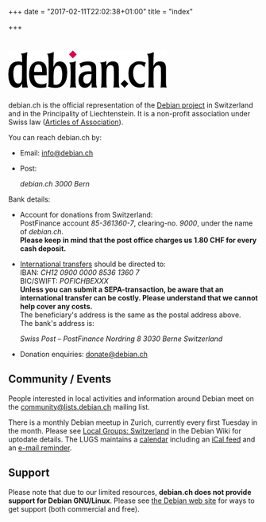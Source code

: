 +++
date = "2017-02-11T22:02:38+01:00"
title = "index"

+++

# ![debian.ch](img/debian_ch-text.png)

debian.ch is the official representation of the [Debian project](http://www.debian.org/) in Switzerland and in the Principality of Liechtenstein. It is a non-profit association under Swiss law ([Articles of Association](articles_of_association.pdf)).

You can reach debian.ch by:

*   Email: [info<span>@</span>debian<span>.</span>ch](mailto:info%40debian.ch)
*   Post:  

    <address>debian.ch  
    3000 Bern</address>

Bank details:

*   Account for donations from Switzerland:  
    PostFinance account _85-361360-7_, clearing-no. _9000_, under the name of _debian.ch_.  
    **Please keep in mind that the post office charges us 1.80 CHF for every cash deposit.**
*   [International transfers](http://www.postfinance.ch/pf/content/en/seg/biz/product/pay/internat/inbound.html) should be directed to:  
    IBAN: _CH12 0900 0000 8536 1360 7_  
    BIC/SWIFT: _POFICHBEXXX_  
    **Unless you can submit a SEPA-transaction, be aware that an international transfer can be costly. Please understand that we cannot help cover any costs.**  
    The beneficiary's address is the same as the postal address above.  
    The bank's address is:  

    <address>Swiss Post – PostFinance  
    Nordring 8  
    3030 Berne  
    Switzerland</address>

*   Donation enquiries: [donate<span>@</span>debian<span>.</span>ch](mailto:donate%40debian.ch)

## Community / Events

People interested in local activities and information around Debian meet on the [community<span>@</span>lists<span>.</span>debian<span>.</span>ch](http://lists.debian.ch/) mailing list.

There is a monthly Debian meetup in Zurich, currently every first Tuesday in the month. Please see [Local Groups: Switzerland](https://wiki.debian.org/LocalGroups#Switzerland) in the Debian Wiki for uptodate details. The LUGS maintains a [calendar](http://www.lugs.ch/lugs/termine/) including an [iCal feed](http://www.lugs.ch/lugs/termine/ical/debian.ics) and an [e-mail reminder](http://lists.lugs.ch/reminder.cgi).

## Support

Please note that due to our limited resources, **debian.ch does not provide support for Debian GNU/Linux**. Please see [the Debian web site](http://www.debian.org/support) for ways to get support (both commercial and free).

